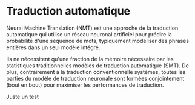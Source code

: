 # Traduction automatique

Neural Machine Translation (NMT) est une approche de la traduction automatique qui utilise un réseau neuronal artificiel pour prédire la probabilité d'une séquence de mots, typiquement modéliser des phrases entières dans un seul modèle intégré.

Ils ne nécessitent qu'une fraction de la mémoire nécessaire par les statistiques traditionnelles modèles de traduction automatique (SMT). De plus, contrairement à la traduction conventionnelle systèmes, toutes les parties du modèle de traduction neuronale sont formées conjointement (bout en bout) pour maximiser les performances de traduction.

Juste un test
